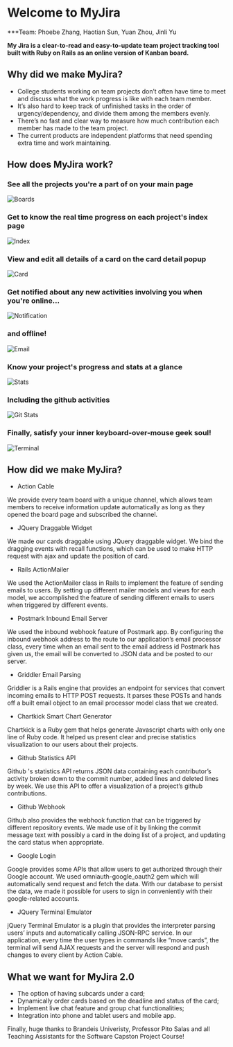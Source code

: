 # Welcome to MyJira
***Team: Phoebe Zhang, Haotian Sun, Yuan Zhou, Jinli Yu

**My Jira is a clear-to-read and easy-to-update team project tracking tool built with Ruby on Rails as an online version of Kanban board.**

## Why did we make MyJira?

* College students working on team projects don’t often have time to meet and discuss what the work progress is like with each team member.
* It’s also hard to keep track of unfinished tasks in the order of urgency/dependency, and divide them among the members evenly.
* There’s no fast and clear way to measure how much contribution each member has made to the team project.
* The current products are independent platforms that need spending extra time and work maintaining.

## How does MyJira work?
### See all the projects you're a part of on your main page
![Boards](/pics/boards.png)
### Get to know the real time progress on each project's index page
![Index](/pics/index.png)
### View and edit all details of a card on the card detail popup
![Card](/pics/card.png)
### Get notified about any new activities involving you when you're online...
![Notification](/pics/notification.png)
### and offline!
![Email](pics/card_email.png)
### Know your project's progress and stats at a glance
![Stats](pics/stats.png)
### Including the github activities
![Git Stats](pics/github_stats.png)
### Finally, satisfy your inner keyboard-over-mouse geek soul!
![Terminal](pics/terminal.png)

## How did we make MyJira?

* Action Cable

We provide every team board with a unique channel, which allows team members to receive information update automatically as long as they opened the board page and subscribed the channel. 

* JQuery Draggable Widget

We made our cards draggable using JQuery draggable widget. We bind the dragging events with recall functions, which can be used to make HTTP request with ajax and update the position of card.

* Rails ActionMailer

We used the ActionMailer class in Rails to implement the feature of sending emails to users. By setting up different mailer models and views for each model, we accomplished the feature of sending different emails to users when triggered by different events.

* Postmark Inbound Email Server

We used the inbound webhook feature of Postmark app. By configuring the inbound webhook address to the route to our application’s email processor class, every time when an email sent to the email address id Postmark has given us, the email will be converted to JSON data and be posted to our server.

* Griddler Email Parsing

Griddler is a Rails engine that provides an endpoint for services that convert incoming emails to HTTP POST requests. It parses these POSTs and hands off a built email object to an email processor model class that we created.

* Chartkick Smart Chart Generator

Chartkick is a Ruby gem that helps generate Javascript charts with only one line of Ruby code. It helped us present clear and precise statistics visualization to our users about their projects.

* Github Statistics API

Github 's statistics API returns JSON data containing each contributor’s activity broken down to the commit number, added lines and deleted lines by week. We use this API to offer a visualization of a project’s github contributions.

* Github Webhook

Github also provides the webhook function that can be triggered by different repository events. We made use of it by linking the commit message text with possibly a card in the doing list of a project, and updating the card status when appropriate.

* Google Login

Google provides some APIs that allow users to get authorized through their Google account. We used omniauth-google_oauth2 gem which will automatically send request and fetch the data. With our database to persist the data, we made it possible for users to sign in conveniently with their google-related accounts.

* JQuery Terminal Emulator

jQuery Terminal Emulator is a plugin that provides the interpreter parsing users’ inputs and automatically calling JSON-RPC service. In our application, every time the user types in commands like “move cards”, the terminal will send AJAX requests and the server will respond and push changes to every client by Action Cable.  

## What we want for MyJira 2.0
* The option of having subcards under a card;
* Dynamically order cards based on the deadline and status of the card;
* Implement live chat feature and group chat functionalities;
* Integration into phone and tablet users and mobile app.

Finally, huge thanks to Brandeis Univeristy, Professor Pito Salas and all Teaching Assistants for the Software Capston Project Course!
